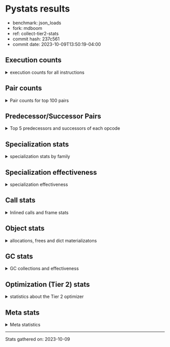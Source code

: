 
# Pystats results

- benchmark: json_loads
- fork: mdboom
- ref: collect-tier2-stats
- commit hash: 237c561
- commit date: 2023-10-09T13:50:19-04:00

## Execution counts

<details>
<summary> execution counts for all instructions </summary>

|Name | Count | Self | Cumulative | Miss ratio | 
|---|---:|---:|---:|---:|
| LOAD_FAST | 8,287,260 | 22.7% | 22.7% |  |
| POP_JUMP_IF_NOT_NONE | 2,764,800 | 7.6% | 30.3% |  |
| CALL | 2,313,260 | 6.3% | 36.6% |  |
| LOAD_FAST_LOAD_FAST | 1,843,200 | 5.1% | 41.7% |  |
| RESUME_CHECK | 1,390,140 | 3.8% | 45.5% |  |
| RETURN_VALUE | 1,382,460 | 3.8% | 49.3% |  |
| LOAD_CONST | 1,382,460 | 3.8% | 53.1% |  |
| POP_JUMP_IF_FALSE | 1,382,460 | 3.8% | 56.9% |  |
| LOAD_GLOBAL_BUILTIN | 1,382,460 | 3.8% | 60.7% |  |
| LOAD_ATTR_METHOD_NO_DICT | 1,382,400 | 3.8% | 64.5% |  |
| PUSH_NULL | 1,367,340 | 3.7% | 68.2% |  |
| STORE_FAST_STORE_FAST | 921,600 | 2.5% | 70.7% |  |
| CALL_METHOD_DESCRIPTOR_FAST | 921,600 | 2.5% | 73.3% |  |
| LOAD_ATTR_METHOD_WITH_VALUES | 921,600 | 2.5% | 75.8% |  |
| TO_BOOL_BOOL | 921,600 | 2.5% | 78.3% |  |
| UNPACK_SEQUENCE_TWO_TUPLE | 921,600 | 2.5% | 80.8% |  |
| LOAD_GLOBAL_MODULE | 906,340 | 2.5% | 83.3% |  |
| STORE_FAST | 468,840 | 1.3% | 84.6% |  |
| POP_TOP | 468,540 | 1.3% | 85.9% |  |
| TO_BOOL | 460,920 | 1.3% | 87.2% |  |
| NOP | 460,860 | 1.3% | 88.4% |  |
| COMPARE_OP_INT | 460,860 | 1.3% | 89.7% |  |
| BUILD_TUPLE | 460,800 | 1.3% | 90.9% |  |
| CALL_KW | 460,800 | 1.3% | 92.2% |  |
| POP_JUMP_IF_TRUE | 460,800 | 1.3% | 93.5% |  |
| CALL_ISINSTANCE | 460,800 | 1.3% | 94.7% |  |
| CALL_LEN | 460,800 | 1.3% | 96.0% |  |
| CALL_PY_WITH_DEFAULTS | 460,800 | 1.3% | 97.3% |  |
| LOAD_ATTR_INSTANCE_VALUE | 460,800 | 1.3% | 98.5% |  |
| LOAD_ATTR_MODULE | 445,540 | 1.2% | 99.7% |  |
| ENTER_EXECUTOR | 30,720 | 0.1% | 99.8% |  |
| EXTENDED_ARG | 30,720 | 0.1% | 99.9% |  |
| GET_ITER | 7,740 | 0.0% | 99.9% |  |
| INTERPRETER_EXIT | 7,680 | 0.0% | 100.0% |  |
| RETURN_CONST | 7,680 | 0.0% | 100.0% |  |
| FOR_ITER_TUPLE | 7,680 | 0.0% | 100.0% |  |
| LOAD_DEREF | 120 | 0.0% | 100.0% |  |
| LOAD_GLOBAL | 80 | 0.0% | 100.0% |  |
| CALL_FUNCTION_EX | 60 | 0.0% | 100.0% |  |
| COPY_FREE_VARS | 60 | 0.0% | 100.0% |  |
| LOAD_ATTR | 60 | 0.0% | 100.0% |  |
| BINARY_OP_SUBTRACT_FLOAT | 60 | 0.0% | 100.0% |  |
| CALL_BUILTIN_CLASS | 60 | 0.0% | 100.0% |  |
| FOR_ITER_RANGE | 60 | 0.0% | 100.0% |  |
| BINARY_OP | 20 | 0.0% | 100.0% |  |
| COMPARE_OP | 20 | 0.0% | 100.0% |  |


</details>

## Pair counts

<details>
<summary> Pair counts for top 100 pairs </summary>

|Pair | Count | Self | Cumulative | 
|---|---:|---:|---:|
| LOAD_FAST POP_JUMP_IF_NOT_NONE | 2,764,800 | 7.6% | 7.6% |
| POP_JUMP_IF_NOT_NONE LOAD_FAST | 2,764,800 | 7.6% | 15.2% |
| POP_JUMP_IF_FALSE LOAD_FAST | 1,382,400 | 3.8% | 18.9% |
| LOAD_GLOBAL_BUILTIN LOAD_FAST | 921,660 | 2.5% | 21.5% |
| CALL LOAD_ATTR_METHOD_NO_DICT | 921,600 | 2.5% | 24.0% |
| LOAD_CONST CALL | 921,600 | 2.5% | 26.5% |
| LOAD_FAST LOAD_GLOBAL_BUILTIN | 921,600 | 2.5% | 29.1% |
| LOAD_FAST_LOAD_FAST CALL | 921,600 | 2.5% | 31.6% |
| LOAD_ATTR_METHOD_NO_DICT CALL_METHOD_DESCRIPTOR_FAST | 921,600 | 2.5% | 34.1% |
| TO_BOOL_BOOL POP_JUMP_IF_FALSE | 921,600 | 2.5% | 36.6% |
| UNPACK_SEQUENCE_TWO_TUPLE STORE_FAST_STORE_FAST | 921,600 | 2.5% | 39.2% |
| PUSH_NULL LOAD_FAST | 906,300 | 2.5% | 41.6% |
| RESUME_CHECK LOAD_FAST | 468,480 | 1.3% | 42.9% |
| STORE_FAST LOAD_FAST | 461,100 | 1.3% | 44.2% |
| LOAD_FAST PUSH_NULL | 460,980 | 1.3% | 45.5% |
| LOAD_FAST RETURN_VALUE | 460,860 | 1.3% | 46.7% |
| LOAD_FAST LOAD_CONST | 460,860 | 1.3% | 48.0% |
| COMPARE_OP_INT POP_JUMP_IF_FALSE | 460,860 | 1.3% | 49.2% |
| NOP LOAD_FAST | 460,800 | 1.3% | 50.5% |
| PUSH_NULL LOAD_FAST_LOAD_FAST | 460,800 | 1.3% | 51.8% |
| RETURN_VALUE POP_TOP | 460,800 | 1.3% | 53.0% |
| RETURN_VALUE RETURN_VALUE | 460,800 | 1.3% | 54.3% |
| RETURN_VALUE UNPACK_SEQUENCE_TWO_TUPLE | 460,800 | 1.3% | 55.6% |
| TO_BOOL POP_JUMP_IF_TRUE | 460,800 | 1.3% | 56.8% |
| BUILD_TUPLE RETURN_VALUE | 460,800 | 1.3% | 58.1% |
| CALL RESUME_CHECK | 460,800 | 1.3% | 59.4% |
| CALL TO_BOOL_BOOL | 460,800 | 1.3% | 60.6% |
| CALL UNPACK_SEQUENCE_TWO_TUPLE | 460,800 | 1.3% | 61.9% |
| CALL_KW RESUME_CHECK | 460,800 | 1.3% | 63.1% |
| LOAD_CONST CALL_KW | 460,800 | 1.3% | 64.4% |
| LOAD_FAST TO_BOOL | 460,800 | 1.3% | 65.7% |
| LOAD_FAST CALL_LEN | 460,800 | 1.3% | 66.9% |
| LOAD_FAST CALL_PY_WITH_DEFAULTS | 460,800 | 1.3% | 68.2% |
| LOAD_FAST LOAD_ATTR_INSTANCE_VALUE | 460,800 | 1.3% | 69.5% |
| LOAD_FAST LOAD_ATTR_METHOD_NO_DICT | 460,800 | 1.3% | 70.7% |
| LOAD_FAST LOAD_ATTR_METHOD_WITH_VALUES | 460,800 | 1.3% | 72.0% |
| LOAD_FAST_LOAD_FAST PUSH_NULL | 460,800 | 1.3% | 73.3% |
| LOAD_FAST_LOAD_FAST BUILD_TUPLE | 460,800 | 1.3% | 74.5% |
| POP_JUMP_IF_TRUE LOAD_GLOBAL_MODULE | 460,800 | 1.3% | 75.8% |
| STORE_FAST_STORE_FAST LOAD_FAST | 460,800 | 1.3% | 77.0% |
| STORE_FAST_STORE_FAST LOAD_FAST_LOAD_FAST | 460,800 | 1.3% | 78.3% |
| CALL_ISINSTANCE TO_BOOL_BOOL | 460,800 | 1.3% | 79.6% |
| CALL_LEN COMPARE_OP_INT | 460,800 | 1.3% | 80.8% |
| CALL_METHOD_DESCRIPTOR_FAST LOAD_CONST | 460,800 | 1.3% | 82.1% |
| CALL_METHOD_DESCRIPTOR_FAST STORE_FAST | 460,800 | 1.3% | 83.4% |
| CALL_PY_WITH_DEFAULTS RESUME_CHECK | 460,800 | 1.3% | 84.6% |
| LOAD_ATTR_INSTANCE_VALUE LOAD_FAST_LOAD_FAST | 460,800 | 1.3% | 85.9% |
| LOAD_ATTR_METHOD_NO_DICT LOAD_CONST | 460,800 | 1.3% | 87.1% |
| LOAD_ATTR_METHOD_WITH_VALUES LOAD_FAST | 460,800 | 1.3% | 88.4% |
| LOAD_ATTR_METHOD_WITH_VALUES LOAD_FAST_LOAD_FAST | 460,800 | 1.3% | 89.7% |
| LOAD_GLOBAL_BUILTIN CALL_ISINSTANCE | 460,800 | 1.3% | 90.9% |
| LOAD_GLOBAL_MODULE LOAD_ATTR_METHOD_WITH_VALUES | 460,800 | 1.3% | 92.2% |
| RESUME_CHECK NOP | 460,800 | 1.3% | 93.5% |
| RESUME_CHECK LOAD_GLOBAL_BUILTIN | 460,800 | 1.3% | 94.7% |
| LOAD_GLOBAL_MODULE LOAD_ATTR_MODULE | 445,500 | 1.2% | 95.9% |
| LOAD_ATTR_MODULE PUSH_NULL | 445,480 | 1.2% | 97.2% |
| LOAD_FAST CALL | 445,460 | 1.2% | 98.4% |
| POP_TOP LOAD_GLOBAL_MODULE | 437,760 | 1.2% | 99.6% |
| POP_TOP EXTENDED_ARG | 23,040 | 0.1% | 99.7% |
| EXTENDED_ARG ENTER_EXECUTOR | 23,040 | 0.1% | 99.7% |
| ENTER_EXECUTOR CALL | 22,980 | 0.1% | 99.8% |
| CALL POP_TOP | 7,740 | 0.0% | 99.8% |
| LOAD_FAST GET_ITER | 7,740 | 0.0% | 99.8% |
| CACHE RESUME_CHECK | 7,680 | 0.0% | 99.8% |
| GET_ITER EXTENDED_ARG | 7,680 | 0.0% | 99.9% |
| POP_TOP ENTER_EXECUTOR | 7,680 | 0.0% | 99.9% |
| ENTER_EXECUTOR RETURN_CONST | 7,680 | 0.0% | 99.9% |
| EXTENDED_ARG FOR_ITER_TUPLE | 7,680 | 0.0% | 99.9% |
| RETURN_CONST INTERPRETER_EXIT | 7,680 | 0.0% | 99.9% |
| STORE_FAST LOAD_GLOBAL_MODULE | 7,680 | 0.0% | 100.0% |
| FOR_ITER_TUPLE STORE_FAST | 7,680 | 0.0% | 100.0% |
| CALL CALL | 1,380 | 0.0% | 100.0% |
| PUSH_NULL CALL | 240 | 0.0% | 100.0% |
| TO_BOOL TO_BOOL | 120 | 0.0% | 100.0% |
| GET_ITER FOR_ITER_RANGE | 60 | 0.0% | 100.0% |
| NOP LOAD_DEREF | 60 | 0.0% | 100.0% |
| POP_TOP NOP | 60 | 0.0% | 100.0% |
| CALL LOAD_FAST | 60 | 0.0% | 100.0% |
| CALL STORE_FAST | 60 | 0.0% | 100.0% |
| CALL_FUNCTION_EX COPY_FREE_VARS | 60 | 0.0% | 100.0% |
| COPY_FREE_VARS RESUME_CHECK | 60 | 0.0% | 100.0% |
| ENTER_EXECUTOR LOAD_FAST | 60 | 0.0% | 100.0% |
| LOAD_DEREF PUSH_NULL | 60 | 0.0% | 100.0% |
| LOAD_DEREF STORE_FAST | 60 | 0.0% | 100.0% |
| LOAD_FAST CALL_FUNCTION_EX | 60 | 0.0% | 100.0% |
| STORE_FAST LOAD_DEREF | 60 | 0.0% | 100.0% |
| BINARY_OP_SUBTRACT_FLOAT STORE_FAST | 60 | 0.0% | 100.0% |
| CALL_BUILTIN_CLASS STORE_FAST | 60 | 0.0% | 100.0% |
| FOR_ITER_RANGE STORE_FAST | 60 | 0.0% | 100.0% |
| LOAD_ATTR_MODULE STORE_FAST | 60 | 0.0% | 100.0% |
| RETURN_VALUE LOAD_GLOBAL | 40 | 0.0% | 100.0% |
| LOAD_ATTR LOAD_ATTR_MODULE | 40 | 0.0% | 100.0% |
| LOAD_CONST COMPARE_OP_INT | 40 | 0.0% | 100.0% |
| LOAD_FAST BINARY_OP_SUBTRACT_FLOAT | 40 | 0.0% | 100.0% |
| LOAD_FAST CALL_BUILTIN_CLASS | 40 | 0.0% | 100.0% |
| LOAD_GLOBAL LOAD_GLOBAL_MODULE | 40 | 0.0% | 100.0% |
| POP_JUMP_IF_FALSE LOAD_GLOBAL_BUILTIN | 40 | 0.0% | 100.0% |
| LOAD_GLOBAL_MODULE LOAD_ATTR | 40 | 0.0% | 100.0% |
| RESUME_CHECK LOAD_GLOBAL_MODULE | 40 | 0.0% | 100.0% |
| RETURN_VALUE LOAD_GLOBAL_MODULE | 20 | 0.0% | 100.0% |


</details>

## Predecessor/Successor Pairs

<details>
<summary> Top 5 predecessors and successors of each opcode </summary>

### CACHE

<details>
<summary> Successors and predecessors for CACHE </summary>

|Successors | Count | Percentage | 
|---|---:|---:|
| RESUME_CHECK | 7,680 | 100.0% |


</details>

### GET_ITER

<details>
<summary> Successors and predecessors for GET_ITER </summary>

|Predecessors | Count | Percentage | 
|---|---:|---:|
| LOAD_FAST | 7,740 | 100.0% |

|Successors | Count | Percentage | 
|---|---:|---:|
| EXTENDED_ARG | 7,680 | 99.2% |
| FOR_ITER_RANGE | 60 | 0.8% |


</details>

### INTERPRETER_EXIT

<details>
<summary> Successors and predecessors for INTERPRETER_EXIT </summary>

|Predecessors | Count | Percentage | 
|---|---:|---:|
| RETURN_CONST | 7,680 | 100.0% |


</details>

### NOP

<details>
<summary> Successors and predecessors for NOP </summary>

|Predecessors | Count | Percentage | 
|---|---:|---:|
| RESUME_CHECK | 460,800 | 100.0% |
| POP_TOP | 60 | 0.0% |

|Successors | Count | Percentage | 
|---|---:|---:|
| LOAD_FAST | 460,800 | 100.0% |
| LOAD_DEREF | 60 | 0.0% |


</details>

### POP_TOP

<details>
<summary> Successors and predecessors for POP_TOP </summary>

|Predecessors | Count | Percentage | 
|---|---:|---:|
| RETURN_VALUE | 460,800 | 98.3% |
| CALL | 7,740 | 1.7% |

|Successors | Count | Percentage | 
|---|---:|---:|
| LOAD_GLOBAL_MODULE | 437,760 | 93.4% |
| EXTENDED_ARG | 23,040 | 4.9% |
| ENTER_EXECUTOR | 7,680 | 1.6% |
| NOP | 60 | 0.0% |


</details>

### PUSH_NULL

<details>
<summary> Successors and predecessors for PUSH_NULL </summary>

|Predecessors | Count | Percentage | 
|---|---:|---:|
| LOAD_FAST | 460,980 | 33.7% |
| LOAD_FAST_LOAD_FAST | 460,800 | 33.7% |
| LOAD_ATTR_MODULE | 445,480 | 32.6% |
| LOAD_DEREF | 60 | 0.0% |
| LOAD_ATTR | 20 | 0.0% |

|Successors | Count | Percentage | 
|---|---:|---:|
| LOAD_FAST | 906,300 | 66.3% |
| LOAD_FAST_LOAD_FAST | 460,800 | 33.7% |
| CALL | 240 | 0.0% |


</details>

### RETURN_VALUE

<details>
<summary> Successors and predecessors for RETURN_VALUE </summary>

|Predecessors | Count | Percentage | 
|---|---:|---:|
| LOAD_FAST | 460,860 | 33.3% |
| RETURN_VALUE | 460,800 | 33.3% |
| BUILD_TUPLE | 460,800 | 33.3% |

|Successors | Count | Percentage | 
|---|---:|---:|
| POP_TOP | 460,800 | 33.3% |
| RETURN_VALUE | 460,800 | 33.3% |
| UNPACK_SEQUENCE_TWO_TUPLE | 460,800 | 33.3% |
| LOAD_GLOBAL | 40 | 0.0% |
| LOAD_GLOBAL_MODULE | 20 | 0.0% |


</details>

### TO_BOOL

<details>
<summary> Successors and predecessors for TO_BOOL </summary>

|Predecessors | Count | Percentage | 
|---|---:|---:|
| LOAD_FAST | 460,800 | 100.0% |
| TO_BOOL | 120 | 0.0% |

|Successors | Count | Percentage | 
|---|---:|---:|
| POP_JUMP_IF_TRUE | 460,800 | 100.0% |
| TO_BOOL | 120 | 0.0% |


</details>

### BINARY_OP

<details>
<summary> Successors and predecessors for BINARY_OP </summary>

|Predecessors | Count | Percentage | 
|---|---:|---:|
| LOAD_FAST | 20 | 100.0% |

|Successors | Count | Percentage | 
|---|---:|---:|
| BINARY_OP_SUBTRACT_FLOAT | 20 | 100.0% |


</details>

### BUILD_TUPLE

<details>
<summary> Successors and predecessors for BUILD_TUPLE </summary>

|Predecessors | Count | Percentage | 
|---|---:|---:|
| LOAD_FAST_LOAD_FAST | 460,800 | 100.0% |

|Successors | Count | Percentage | 
|---|---:|---:|
| RETURN_VALUE | 460,800 | 100.0% |


</details>

### CALL

<details>
<summary> Successors and predecessors for CALL </summary>

|Predecessors | Count | Percentage | 
|---|---:|---:|
| LOAD_CONST | 921,600 | 39.8% |
| LOAD_FAST_LOAD_FAST | 921,600 | 39.8% |
| LOAD_FAST | 445,460 | 19.3% |
| ENTER_EXECUTOR | 22,980 | 1.0% |
| CALL | 1,380 | 0.1% |

|Successors | Count | Percentage | 
|---|---:|---:|
| LOAD_ATTR_METHOD_NO_DICT | 921,600 | 39.8% |
| RESUME_CHECK | 460,800 | 19.9% |
| TO_BOOL_BOOL | 460,800 | 19.9% |
| UNPACK_SEQUENCE_TWO_TUPLE | 460,800 | 19.9% |
| POP_TOP | 7,740 | 0.3% |


</details>

### CALL_FUNCTION_EX

<details>
<summary> Successors and predecessors for CALL_FUNCTION_EX </summary>

|Predecessors | Count | Percentage | 
|---|---:|---:|
| LOAD_FAST | 60 | 100.0% |

|Successors | Count | Percentage | 
|---|---:|---:|
| COPY_FREE_VARS | 60 | 100.0% |


</details>

### CALL_KW

<details>
<summary> Successors and predecessors for CALL_KW </summary>

|Predecessors | Count | Percentage | 
|---|---:|---:|
| LOAD_CONST | 460,800 | 100.0% |

|Successors | Count | Percentage | 
|---|---:|---:|
| RESUME_CHECK | 460,800 | 100.0% |


</details>

### COMPARE_OP

<details>
<summary> Successors and predecessors for COMPARE_OP </summary>

|Predecessors | Count | Percentage | 
|---|---:|---:|
| LOAD_CONST | 20 | 100.0% |

|Successors | Count | Percentage | 
|---|---:|---:|
| COMPARE_OP_INT | 20 | 100.0% |


</details>

### COPY_FREE_VARS

<details>
<summary> Successors and predecessors for COPY_FREE_VARS </summary>

|Predecessors | Count | Percentage | 
|---|---:|---:|
| CALL_FUNCTION_EX | 60 | 100.0% |

|Successors | Count | Percentage | 
|---|---:|---:|
| RESUME_CHECK | 60 | 100.0% |


</details>

### ENTER_EXECUTOR

<details>
<summary> Successors and predecessors for ENTER_EXECUTOR </summary>

|Predecessors | Count | Percentage | 
|---|---:|---:|
| EXTENDED_ARG | 23,040 | 75.0% |
| POP_TOP | 7,680 | 25.0% |

|Successors | Count | Percentage | 
|---|---:|---:|
| CALL | 22,980 | 74.8% |
| RETURN_CONST | 7,680 | 25.0% |
| LOAD_FAST | 60 | 0.2% |


</details>

### EXTENDED_ARG

<details>
<summary> Successors and predecessors for EXTENDED_ARG </summary>

|Predecessors | Count | Percentage | 
|---|---:|---:|
| POP_TOP | 23,040 | 75.0% |
| GET_ITER | 7,680 | 25.0% |

|Successors | Count | Percentage | 
|---|---:|---:|
| ENTER_EXECUTOR | 23,040 | 75.0% |
| FOR_ITER_TUPLE | 7,680 | 25.0% |


</details>

### LOAD_ATTR

<details>
<summary> Successors and predecessors for LOAD_ATTR </summary>

|Predecessors | Count | Percentage | 
|---|---:|---:|
| LOAD_GLOBAL_MODULE | 40 | 66.7% |
| LOAD_GLOBAL | 20 | 33.3% |

|Successors | Count | Percentage | 
|---|---:|---:|
| LOAD_ATTR_MODULE | 40 | 66.7% |
| PUSH_NULL | 20 | 33.3% |


</details>

### LOAD_CONST

<details>
<summary> Successors and predecessors for LOAD_CONST </summary>

|Predecessors | Count | Percentage | 
|---|---:|---:|
| LOAD_FAST | 460,860 | 33.3% |
| CALL_METHOD_DESCRIPTOR_FAST | 460,800 | 33.3% |
| LOAD_ATTR_METHOD_NO_DICT | 460,800 | 33.3% |

|Successors | Count | Percentage | 
|---|---:|---:|
| CALL | 921,600 | 66.7% |
| CALL_KW | 460,800 | 33.3% |
| COMPARE_OP_INT | 40 | 0.0% |
| COMPARE_OP | 20 | 0.0% |


</details>

### LOAD_DEREF

<details>
<summary> Successors and predecessors for LOAD_DEREF </summary>

|Predecessors | Count | Percentage | 
|---|---:|---:|
| NOP | 60 | 50.0% |
| STORE_FAST | 60 | 50.0% |

|Successors | Count | Percentage | 
|---|---:|---:|
| PUSH_NULL | 60 | 50.0% |
| STORE_FAST | 60 | 50.0% |


</details>

### LOAD_FAST

<details>
<summary> Successors and predecessors for LOAD_FAST </summary>

|Predecessors | Count | Percentage | 
|---|---:|---:|
| POP_JUMP_IF_NOT_NONE | 2,764,800 | 33.4% |
| POP_JUMP_IF_FALSE | 1,382,400 | 16.7% |
| LOAD_GLOBAL_BUILTIN | 921,660 | 11.1% |
| PUSH_NULL | 906,300 | 10.9% |
| RESUME_CHECK | 468,480 | 5.7% |

|Successors | Count | Percentage | 
|---|---:|---:|
| POP_JUMP_IF_NOT_NONE | 2,764,800 | 33.4% |
| LOAD_GLOBAL_BUILTIN | 921,600 | 11.1% |
| PUSH_NULL | 460,980 | 5.6% |
| RETURN_VALUE | 460,860 | 5.6% |
| LOAD_CONST | 460,860 | 5.6% |


</details>

### LOAD_FAST_LOAD_FAST

<details>
<summary> Successors and predecessors for LOAD_FAST_LOAD_FAST </summary>

|Predecessors | Count | Percentage | 
|---|---:|---:|
| PUSH_NULL | 460,800 | 25.0% |
| STORE_FAST_STORE_FAST | 460,800 | 25.0% |
| LOAD_ATTR_INSTANCE_VALUE | 460,800 | 25.0% |
| LOAD_ATTR_METHOD_WITH_VALUES | 460,800 | 25.0% |

|Successors | Count | Percentage | 
|---|---:|---:|
| CALL | 921,600 | 50.0% |
| PUSH_NULL | 460,800 | 25.0% |
| BUILD_TUPLE | 460,800 | 25.0% |


</details>

### LOAD_GLOBAL

<details>
<summary> Successors and predecessors for LOAD_GLOBAL </summary>

|Predecessors | Count | Percentage | 
|---|---:|---:|
| RETURN_VALUE | 40 | 50.0% |
| POP_JUMP_IF_FALSE | 20 | 25.0% |
| RESUME_CHECK | 20 | 25.0% |

|Successors | Count | Percentage | 
|---|---:|---:|
| LOAD_GLOBAL_MODULE | 40 | 50.0% |
| LOAD_ATTR | 20 | 25.0% |
| LOAD_GLOBAL_BUILTIN | 20 | 25.0% |


</details>

### POP_JUMP_IF_FALSE

<details>
<summary> Successors and predecessors for POP_JUMP_IF_FALSE </summary>

|Predecessors | Count | Percentage | 
|---|---:|---:|
| TO_BOOL_BOOL | 921,600 | 66.7% |
| COMPARE_OP_INT | 460,860 | 33.3% |

|Successors | Count | Percentage | 
|---|---:|---:|
| LOAD_FAST | 1,382,400 | 100.0% |
| LOAD_GLOBAL_BUILTIN | 40 | 0.0% |
| LOAD_GLOBAL | 20 | 0.0% |


</details>

### POP_JUMP_IF_NOT_NONE

<details>
<summary> Successors and predecessors for POP_JUMP_IF_NOT_NONE </summary>

|Predecessors | Count | Percentage | 
|---|---:|---:|
| LOAD_FAST | 2,764,800 | 100.0% |

|Successors | Count | Percentage | 
|---|---:|---:|
| LOAD_FAST | 2,764,800 | 100.0% |


</details>

### POP_JUMP_IF_TRUE

<details>
<summary> Successors and predecessors for POP_JUMP_IF_TRUE </summary>

|Predecessors | Count | Percentage | 
|---|---:|---:|
| TO_BOOL | 460,800 | 100.0% |

|Successors | Count | Percentage | 
|---|---:|---:|
| LOAD_GLOBAL_MODULE | 460,800 | 100.0% |


</details>

### RETURN_CONST

<details>
<summary> Successors and predecessors for RETURN_CONST </summary>

|Predecessors | Count | Percentage | 
|---|---:|---:|
| ENTER_EXECUTOR | 7,680 | 100.0% |

|Successors | Count | Percentage | 
|---|---:|---:|
| INTERPRETER_EXIT | 7,680 | 100.0% |


</details>

### STORE_FAST

<details>
<summary> Successors and predecessors for STORE_FAST </summary>

|Predecessors | Count | Percentage | 
|---|---:|---:|
| CALL_METHOD_DESCRIPTOR_FAST | 460,800 | 98.3% |
| FOR_ITER_TUPLE | 7,680 | 1.6% |
| CALL | 60 | 0.0% |
| LOAD_DEREF | 60 | 0.0% |
| BINARY_OP_SUBTRACT_FLOAT | 60 | 0.0% |

|Successors | Count | Percentage | 
|---|---:|---:|
| LOAD_FAST | 461,100 | 98.3% |
| LOAD_GLOBAL_MODULE | 7,680 | 1.6% |
| LOAD_DEREF | 60 | 0.0% |


</details>

### STORE_FAST_STORE_FAST

<details>
<summary> Successors and predecessors for STORE_FAST_STORE_FAST </summary>

|Predecessors | Count | Percentage | 
|---|---:|---:|
| UNPACK_SEQUENCE_TWO_TUPLE | 921,600 | 100.0% |

|Successors | Count | Percentage | 
|---|---:|---:|
| LOAD_FAST | 460,800 | 50.0% |
| LOAD_FAST_LOAD_FAST | 460,800 | 50.0% |


</details>

### BINARY_OP_SUBTRACT_FLOAT

<details>
<summary> Successors and predecessors for BINARY_OP_SUBTRACT_FLOAT </summary>

|Predecessors | Count | Percentage | 
|---|---:|---:|
| LOAD_FAST | 40 | 66.7% |
| BINARY_OP | 20 | 33.3% |

|Successors | Count | Percentage | 
|---|---:|---:|
| STORE_FAST | 60 | 100.0% |


</details>

### CALL_BUILTIN_CLASS

<details>
<summary> Successors and predecessors for CALL_BUILTIN_CLASS </summary>

|Predecessors | Count | Percentage | 
|---|---:|---:|
| LOAD_FAST | 40 | 66.7% |
| CALL | 20 | 33.3% |

|Successors | Count | Percentage | 
|---|---:|---:|
| STORE_FAST | 60 | 100.0% |


</details>

### CALL_ISINSTANCE

<details>
<summary> Successors and predecessors for CALL_ISINSTANCE </summary>

|Predecessors | Count | Percentage | 
|---|---:|---:|
| LOAD_GLOBAL_BUILTIN | 460,800 | 100.0% |

|Successors | Count | Percentage | 
|---|---:|---:|
| TO_BOOL_BOOL | 460,800 | 100.0% |


</details>

### CALL_LEN

<details>
<summary> Successors and predecessors for CALL_LEN </summary>

|Predecessors | Count | Percentage | 
|---|---:|---:|
| LOAD_FAST | 460,800 | 100.0% |

|Successors | Count | Percentage | 
|---|---:|---:|
| COMPARE_OP_INT | 460,800 | 100.0% |


</details>

### CALL_METHOD_DESCRIPTOR_FAST

<details>
<summary> Successors and predecessors for CALL_METHOD_DESCRIPTOR_FAST </summary>

|Predecessors | Count | Percentage | 
|---|---:|---:|
| LOAD_ATTR_METHOD_NO_DICT | 921,600 | 100.0% |

|Successors | Count | Percentage | 
|---|---:|---:|
| LOAD_CONST | 460,800 | 50.0% |
| STORE_FAST | 460,800 | 50.0% |


</details>

### CALL_PY_WITH_DEFAULTS

<details>
<summary> Successors and predecessors for CALL_PY_WITH_DEFAULTS </summary>

|Predecessors | Count | Percentage | 
|---|---:|---:|
| LOAD_FAST | 460,800 | 100.0% |

|Successors | Count | Percentage | 
|---|---:|---:|
| RESUME_CHECK | 460,800 | 100.0% |


</details>

### COMPARE_OP_INT

<details>
<summary> Successors and predecessors for COMPARE_OP_INT </summary>

|Predecessors | Count | Percentage | 
|---|---:|---:|
| CALL_LEN | 460,800 | 100.0% |
| LOAD_CONST | 40 | 0.0% |
| COMPARE_OP | 20 | 0.0% |

|Successors | Count | Percentage | 
|---|---:|---:|
| POP_JUMP_IF_FALSE | 460,860 | 100.0% |


</details>

### FOR_ITER_RANGE

<details>
<summary> Successors and predecessors for FOR_ITER_RANGE </summary>

|Predecessors | Count | Percentage | 
|---|---:|---:|
| GET_ITER | 60 | 100.0% |

|Successors | Count | Percentage | 
|---|---:|---:|
| STORE_FAST | 60 | 100.0% |


</details>

### FOR_ITER_TUPLE

<details>
<summary> Successors and predecessors for FOR_ITER_TUPLE </summary>

|Predecessors | Count | Percentage | 
|---|---:|---:|
| EXTENDED_ARG | 7,680 | 100.0% |

|Successors | Count | Percentage | 
|---|---:|---:|
| STORE_FAST | 7,680 | 100.0% |


</details>

### LOAD_ATTR_INSTANCE_VALUE

<details>
<summary> Successors and predecessors for LOAD_ATTR_INSTANCE_VALUE </summary>

|Predecessors | Count | Percentage | 
|---|---:|---:|
| LOAD_FAST | 460,800 | 100.0% |

|Successors | Count | Percentage | 
|---|---:|---:|
| LOAD_FAST_LOAD_FAST | 460,800 | 100.0% |


</details>

### LOAD_ATTR_METHOD_NO_DICT

<details>
<summary> Successors and predecessors for LOAD_ATTR_METHOD_NO_DICT </summary>

|Predecessors | Count | Percentage | 
|---|---:|---:|
| CALL | 921,600 | 66.7% |
| LOAD_FAST | 460,800 | 33.3% |

|Successors | Count | Percentage | 
|---|---:|---:|
| CALL_METHOD_DESCRIPTOR_FAST | 921,600 | 66.7% |
| LOAD_CONST | 460,800 | 33.3% |


</details>

### LOAD_ATTR_METHOD_WITH_VALUES

<details>
<summary> Successors and predecessors for LOAD_ATTR_METHOD_WITH_VALUES </summary>

|Predecessors | Count | Percentage | 
|---|---:|---:|
| LOAD_FAST | 460,800 | 50.0% |
| LOAD_GLOBAL_MODULE | 460,800 | 50.0% |

|Successors | Count | Percentage | 
|---|---:|---:|
| LOAD_FAST | 460,800 | 50.0% |
| LOAD_FAST_LOAD_FAST | 460,800 | 50.0% |


</details>

### LOAD_ATTR_MODULE

<details>
<summary> Successors and predecessors for LOAD_ATTR_MODULE </summary>

|Predecessors | Count | Percentage | 
|---|---:|---:|
| LOAD_GLOBAL_MODULE | 445,500 | 100.0% |
| LOAD_ATTR | 40 | 0.0% |

|Successors | Count | Percentage | 
|---|---:|---:|
| PUSH_NULL | 445,480 | 100.0% |
| STORE_FAST | 60 | 0.0% |


</details>

### LOAD_GLOBAL_BUILTIN

<details>
<summary> Successors and predecessors for LOAD_GLOBAL_BUILTIN </summary>

|Predecessors | Count | Percentage | 
|---|---:|---:|
| LOAD_FAST | 921,600 | 66.7% |
| RESUME_CHECK | 460,800 | 33.3% |
| POP_JUMP_IF_FALSE | 40 | 0.0% |
| LOAD_GLOBAL | 20 | 0.0% |

|Successors | Count | Percentage | 
|---|---:|---:|
| LOAD_FAST | 921,660 | 66.7% |
| CALL_ISINSTANCE | 460,800 | 33.3% |


</details>

### LOAD_GLOBAL_MODULE

<details>
<summary> Successors and predecessors for LOAD_GLOBAL_MODULE </summary>

|Predecessors | Count | Percentage | 
|---|---:|---:|
| POP_JUMP_IF_TRUE | 460,800 | 50.8% |
| POP_TOP | 437,760 | 48.3% |
| STORE_FAST | 7,680 | 0.8% |
| LOAD_GLOBAL | 40 | 0.0% |
| RESUME_CHECK | 40 | 0.0% |

|Successors | Count | Percentage | 
|---|---:|---:|
| LOAD_ATTR_METHOD_WITH_VALUES | 460,800 | 50.8% |
| LOAD_ATTR_MODULE | 445,500 | 49.2% |
| LOAD_ATTR | 40 | 0.0% |


</details>

### RESUME_CHECK

<details>
<summary> Successors and predecessors for RESUME_CHECK </summary>

|Predecessors | Count | Percentage | 
|---|---:|---:|
| CALL | 460,800 | 33.1% |
| CALL_KW | 460,800 | 33.1% |
| CALL_PY_WITH_DEFAULTS | 460,800 | 33.1% |
| CACHE | 7,680 | 0.6% |
| COPY_FREE_VARS | 60 | 0.0% |

|Successors | Count | Percentage | 
|---|---:|---:|
| LOAD_FAST | 468,480 | 33.7% |
| NOP | 460,800 | 33.1% |
| LOAD_GLOBAL_BUILTIN | 460,800 | 33.1% |
| LOAD_GLOBAL_MODULE | 40 | 0.0% |
| LOAD_GLOBAL | 20 | 0.0% |


</details>

### TO_BOOL_BOOL

<details>
<summary> Successors and predecessors for TO_BOOL_BOOL </summary>

|Predecessors | Count | Percentage | 
|---|---:|---:|
| CALL | 460,800 | 50.0% |
| CALL_ISINSTANCE | 460,800 | 50.0% |

|Successors | Count | Percentage | 
|---|---:|---:|
| POP_JUMP_IF_FALSE | 921,600 | 100.0% |


</details>

### UNPACK_SEQUENCE_TWO_TUPLE

<details>
<summary> Successors and predecessors for UNPACK_SEQUENCE_TWO_TUPLE </summary>

|Predecessors | Count | Percentage | 
|---|---:|---:|
| RETURN_VALUE | 460,800 | 50.0% |
| CALL | 460,800 | 50.0% |

|Successors | Count | Percentage | 
|---|---:|---:|
| STORE_FAST_STORE_FAST | 921,600 | 100.0% |


</details>


</details>

## Specialization stats

<details>
<summary> specialization stats by family </summary>

### BINARY_OP

<details>
<summary> specialization stats for BINARY_OP family </summary>

|Kind | Count | Ratio | 
|---|---:|---:|
|          hit | 60 | 75.0% |

| | Count | Ratio | 
|---|---:|---:|
| Success | 20 | 100.0% |
| Failure | 0 | 0.0% |


</details>

### CALL

<details>
<summary> specialization stats for CALL family </summary>

|Kind | Count | Ratio | 
|---|---:|---:|
|     deferred | 2,311,860 | 50.1% |
|          hit | 2,304,060 | 49.9% |

| | Count | Ratio | 
|---|---:|---:|
| Success | 20 | 1.4% |
| Failure | 1,380 | 98.6% |

|Failure kind | Count | Ratio | 
|---|---:|---:|
| code complex parameters | 800 | 58.0% |
| cmethod | 240 | 17.4% |
| other | 160 | 11.6% |
| meth descr varargs | 120 | 8.7% |
| cfunc noargs | 60 | 4.3% |


</details>

### COMPARE_OP

<details>
<summary> specialization stats for COMPARE_OP family </summary>

|Kind | Count | Ratio | 
|---|---:|---:|
|          hit | 460,860 | 100.0% |

| | Count | Ratio | 
|---|---:|---:|
| Success | 20 | 100.0% |
| Failure | 0 | 0.0% |


</details>

### FOR_ITER

<details>
<summary> specialization stats for FOR_ITER family </summary>

|Kind | Count | Ratio | 
|---|---:|---:|
|          hit | 7,740 | 100.0% |


</details>

### LOAD_ATTR

<details>
<summary> specialization stats for LOAD_ATTR family </summary>

|Kind | Count | Ratio | 
|---|---:|---:|
|     deferred | 20 | 0.0% |
|          hit | 3,210,340 | 100.0% |

| | Count | Ratio | 
|---|---:|---:|
| Success | 40 | 100.0% |
| Failure | 0 | 0.0% |


</details>

### LOAD_GLOBAL

<details>
<summary> specialization stats for LOAD_GLOBAL family </summary>

|Kind | Count | Ratio | 
|---|---:|---:|
|     deferred | 20 | 0.0% |
|          hit | 2,288,800 | 100.0% |

| | Count | Ratio | 
|---|---:|---:|
| Success | 60 | 100.0% |
| Failure | 0 | 0.0% |


</details>

### POP_JUMP_IF_FALSE

<details>
<summary> specialization stats for POP_JUMP_IF_FALSE family </summary>


</details>

### POP_JUMP_IF_NOT_NONE

<details>
<summary> specialization stats for POP_JUMP_IF_NOT_NONE family </summary>


</details>

### POP_JUMP_IF_TRUE

<details>
<summary> specialization stats for POP_JUMP_IF_TRUE family </summary>


</details>

### TO_BOOL

<details>
<summary> specialization stats for TO_BOOL family </summary>

|Kind | Count | Ratio | 
|---|---:|---:|
|     deferred | 460,800 | 33.3% |
|          hit | 921,600 | 66.7% |

| | Count | Ratio | 
|---|---:|---:|
| Success | 0 | 0.0% |
| Failure | 120 | 100.0% |

|Failure kind | Count | Ratio | 
|---|---:|---:|
| dict | 120 | 100.0% |


</details>

### UNPACK_SEQUENCE

<details>
<summary> specialization stats for UNPACK_SEQUENCE family </summary>

|Kind | Count | Ratio | 
|---|---:|---:|
|          hit | 921,600 | 100.0% |


</details>


</details>

## Specialization effectiveness

<details>
<summary> specialization effectiveness </summary>

|Instructions | Count | Ratio | 
|---|---:|---:|
| Basic | 17,588,940 | 48.2% |
| Not specialized | 7,382,420 | 20.2% |
| Specialized | 11,505,200 | 31.5% |

### Deferred by instruction

<details>
<summary> deferred by instruction </summary>

|Name | Count | Ratio | 
|---|---:|---:|
| CALL | 2,311,860 | 83.4% |
| TO_BOOL | 460,800 | 16.6% |
| LOAD_ATTR | 20 | 0.0% |
| LOAD_GLOBAL | 20 | 0.0% |
| BINARY_SLICE | 0 | 0.0% |
| STORE_SLICE | 0 | 0.0% |
| CACHE | 0 | 0.0% |
| BINARY_SUBSCR | 0 | 0.0% |
| GET_ITER | 0 | 0.0% |
| INTERPRETER_EXIT | 0 | 0.0% |


</details>

### Misses by instruction

<details>
<summary> misses by instruction </summary>


</details>


</details>

## Call stats

<details>
<summary> Inlined calls and frame stats </summary>

| | Count | Ratio | 
|---|---:|---:|
| Calls to PyEval_EvalDefault | 7,680 | 0.6% |
| Calls to Python functions inlined | 1,382,460 | 99.4% |
| Calls via PyEval_EvalFrame (total) | 7,680 | 0.6% |
| Calls via PyEval_EvalFrame (vector) | 7,680 | 0.6% |
| Calls via PyEval_EvalFrame (generator) | 0 | 0.0% |
| Calls via PyEval_EvalFrame (legacy) | 0 | 0.0% |
| Calls via PyEval_EvalFrame (function vectorcall) | 7,680 | 0.6% |
| Calls via PyEval_EvalFrame (build class) | 0 | 0.0% |
| Calls via PyEval_EvalFrame (slot) | 0 | 0.0% |
| Calls via PyEval_EvalFrame (function ex) | 60 | 0.0% |
| Calls via PyEval_EvalFrame (api) | 0 | 0.0% |
| Calls via PyEval_EvalFrame (method) | 0 | 0.0% |
| Frame objects created | 0 | 0.0% |
| Frames pushed | 1,390,140 | 100.0% |


</details>

## Object stats

<details>
<summary> allocations, frees and dict materializatons </summary>

| | Count | Ratio | 
|---|---:|---:|
| Allocations from freelist | 4,454,500 | 7.8% |
| Frees to freelist | 4,454,460 |  |
| Allocations | 52,999,820 | 92.2% |
| Allocations to 512 bytes | 52,078,220 | 90.6% |
| Allocations to 4 kbytes | 921,600 | 1.6% |
| Allocations over 4 kbytes | 0 | 0.0% |
| Frees | 54,535,800 |  |
| New values | 0 |  |
| Interpreter increfs | 17,687,980 | 17.2% |
| Interpreter decrefs | 19,846,140 | 12.8% |
| Increfs | 84,863,980 | 82.8% |
| Decrefs | 135,552,080 | 87.2% |
| Materialize dict (on request) | 0 |  |
| Materialize dict (new key) | 0 |  |
| Materialize dict (too big) | 0 |  |
| Materialize dict (str subclass) | 0 |  |
| Dematerialize dict | 0 |  |
| Method cache hits | 16 |  |
| Method cache misses | 4 |  |
| Method cache collisions | 4 |  |
| Method cache dunder hits | 0 |  |
| Method cache dunder misses | 0 |  |


</details>

## GC stats

<details>
<summary> GC collections and effectiveness </summary>

|Generation | Collections | Objects collected | Object visits | 
|---:|---:|---:|---:|
| 0 | 0 | 0 | 0 |
| 1 | 0 | 0 | 0 |
| 2 | 0 | 0 | 0 |


</details>

## Optimization (Tier 2) stats

<details>
<summary> statistics about the Tier 2 optimizer </summary>

| | Count | Ratio | 
|---|---:|---:|
| Optimization attempts | 0 |  |
| Traces created | 0 |  |
| Traces executed | 30,720 |  |
| Uops executed | 376,140 | 12.24 |
| Trace stack overflow | 0 |  |
| Trace stack underflow | 0 |  |
| Trace too long | 0 |  |
| Trace too short | 0 |  |
| Inner loop found | 0 |  |
| Recursive call | 0 |  |

### Trace length histogram

<details>
<summary> trace length histogram </summary>

|Range | Count | Ratio | 
|---|---:|---:|
| <= 1 | 0 |  |


</details>

### Optimized trace length histogram

<details>
<summary> optimized trace length histogram </summary>

|Range | Count | Ratio | 
|---|---:|---:|
| <= 1 | 0 |  |


</details>

### Trace run length histogram

<details>
<summary> trace run length histogram </summary>

|Range | Count | Ratio | 
|---|---:|---:|
| <= 1 | 0 | 0.0% |
| <= 2 | 0 | 0.0% |
| <= 4 | 0 | 0.0% |
| <= 8 | 7,740 | 25.2% |
| <= 16 | 22,980 | 74.8% |


</details>

### Uop execution stats

<details>
<summary> uop execution stats </summary>

|Name | Count | Self | Cumulative | Miss ratio | 
|---|---:|---:|---:|---:|
| _SET_IP | 92,160 | 24.5% | 24.5% |  |
| _EXIT_TRACE | 30,720 | 8.2% | 32.7% |  |
| _POP_JUMP_IF_TRUE | 30,720 | 8.2% | 40.8% |  |
| _ITER_CHECK_TUPLE | 23,040 | 6.1% | 47.0% |  |
| _IS_ITER_EXHAUSTED_TUPLE | 23,040 | 6.1% | 53.1% |  |
| PUSH_NULL | 22,980 | 6.1% | 59.2% |  |
| LOAD_FAST | 22,980 | 6.1% | 65.3% |  |
| STORE_FAST | 22,980 | 6.1% | 71.4% |  |
| _GUARD_GLOBALS_VERSION | 15,360 | 4.1% | 75.5% |  |
| _LOAD_GLOBAL_MODULE | 15,360 | 4.1% | 79.6% |  |
| _CHECK_ATTR_MODULE | 15,360 | 4.1% | 83.7% |  |
| _LOAD_ATTR_MODULE | 15,360 | 4.1% | 87.7% |  |
| _ITER_NEXT_TUPLE | 15,360 | 4.1% | 91.8% |  |
| POP_TOP | 7,740 | 2.1% | 93.9% |  |
| _ITER_CHECK_RANGE | 7,680 | 2.0% | 95.9% |  |
| _IS_ITER_EXHAUSTED_RANGE | 7,680 | 2.0% | 98.0% |  |
| _ITER_NEXT_RANGE | 7,620 | 2.0% | 100.0% |  |


</details>

### Unsupported opcodes

<details>
<summary> unsupported opcodes </summary>


</details>


</details>

## Meta stats

<details>
<summary> Meta statistics </summary>

| | Count | 
|---|---:|
| Number of data files | 20 |


</details>

---
Stats gathered on: 2023-10-09
